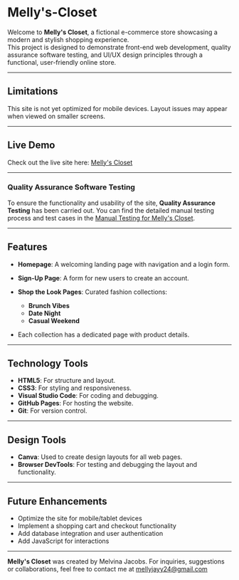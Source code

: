 # Melly's-Closet

Welcome to **Melly's Closet**, a fictional e-commerce store showcasing a modern and stylish shopping experience.  
This project is designed to demonstrate front-end web development, quality assurance software testing, and UI/UX 
design principles through a functional, user-friendly online store.

---

## Limitations

This site is not yet optimized for mobile devices. Layout issues may appear when viewed on smaller screens.

---

## Live Demo

Check out the live site here: [Melly's Closet](https://mjacobs1341.github.io/Mellys-Closet/)

---

### Quality Assurance Software Testing

To ensure the functionality and usability of the site, **Quality Assurance Testing** has been carried out. You can find the detailed manual testing process and test cases in the [Manual Testing for Melly's Closet](https://github.com/mjacobs1341/Mellys-Closet/tree/main/manual-testing).

---

## Features

- **Homepage**: A welcoming landing page with navigation and a login form.
- **Sign-Up Page**: A form for new users to create an account.
- **Shop the Look Pages**: Curated fashion collections:
  
    - **Brunch Vibes**
    - **Date Night**
    - **Casual Weekend**
      
- Each collection has a dedicated page with product details.

---

## Technology Tools

- **HTML5**: For structure and layout.  
- **CSS3**: For styling and responsiveness.  
- **Visual Studio Code**: For coding and debugging.  
- **GitHub Pages**: For hosting the website.  
- **Git**: For version control.  

---

## Design Tools

- **Canva**: Used to create design layouts for all web pages.  
- **Browser DevTools**: For testing and debugging the layout and functionality.

---

## Future Enhancements

- Optimize the site for mobile/tablet devices
- Implement a shopping cart and checkout functionality
- Add database integration and user authentication
- Add JavaScript for interactions

---

**Melly's Closet** was created by Melvina Jacobs.
For inquiries, suggestions or collaborations, feel free to contact me at mellyjayy24@gmail.com
